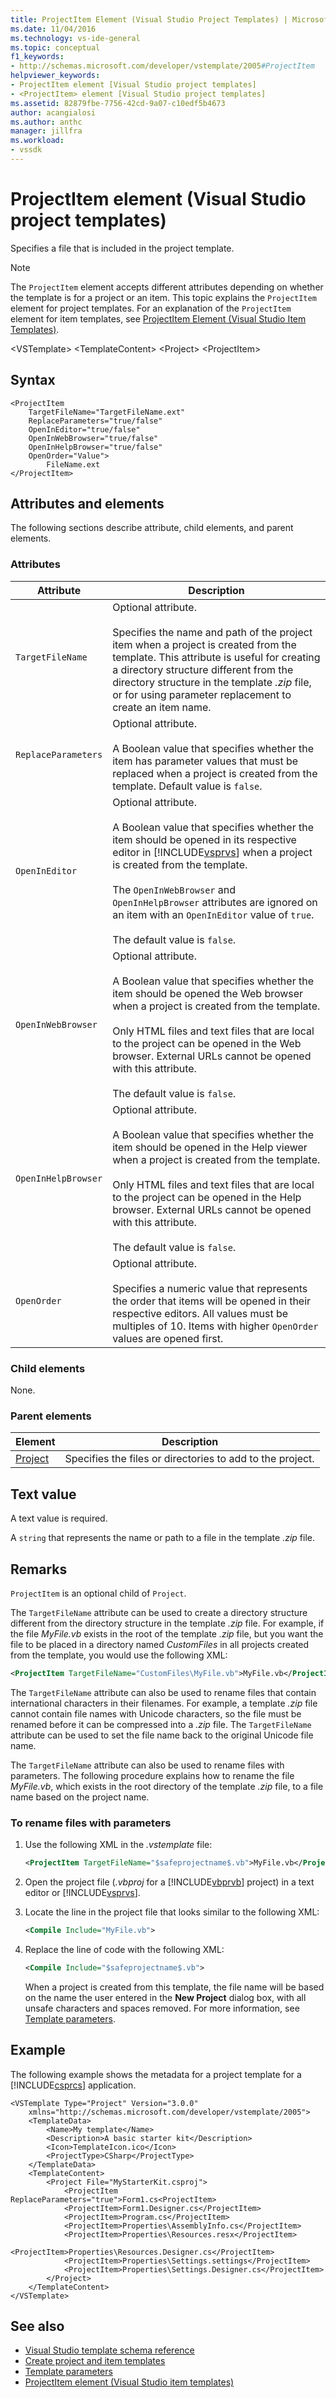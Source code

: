 ```yaml
---
title: ProjectItem Element (Visual Studio Project Templates) | Microsoft Docs
ms.date: 11/04/2016
ms.technology: vs-ide-general
ms.topic: conceptual
f1_keywords:
- http://schemas.microsoft.com/developer/vstemplate/2005#ProjectItem
helpviewer_keywords:
- ProjectItem element [Visual Studio project templates]
- <ProjectItem> element [Visual Studio project templates]
ms.assetid: 82879fbe-7756-42cd-9a07-c10edf5b4673
author: acangialosi
ms.author: anthc
manager: jillfra
ms.workload:
- vssdk
---
```

# ProjectItem element (Visual Studio project templates)
Specifies a file that is included in the project template.

> [!NOTE]
> The `ProjectItem` element accepts different attributes depending on whether the template is for a project or an item. This topic explains the `ProjectItem` element for project templates. For an explanation of the `ProjectItem` element for item templates, see [ProjectItem Element (Visual Studio Item Templates)](../extensibility/projectitem-element-visual-studio-item-templates.md).

 \<VSTemplate>
 \<TemplateContent>
 \<Project>
 \<ProjectItem>

## Syntax

```
<ProjectItem
    TargetFileName="TargetFileName.ext"
    ReplaceParameters="true/false"
    OpenInEditor="true/false"
    OpenInWebBrowser="true/false"
    OpenInHelpBrowser="true/false"
    OpenOrder="Value">
        FileName.ext
</ProjectItem>
```

## Attributes and elements
 The following sections describe attribute, child elements, and parent elements.

### Attributes

| Attribute | Description |
|---------------------| - |
| `TargetFileName` | Optional attribute.<br /><br /> Specifies the name and path of the project item when a project is created from the template. This attribute is useful for creating a directory structure different from the directory structure in the template *.zip* file, or for using parameter replacement to create an item name. |
| `ReplaceParameters` | Optional attribute.<br /><br /> A Boolean value that specifies whether the item has parameter values that must be replaced when a project is created from the template. Default value is `false`. |
| `OpenInEditor` | Optional attribute.<br /><br /> A Boolean value that specifies whether the item should be opened in its respective editor in [!INCLUDE[vsprvs](../code-quality/includes/vsprvs_md.md)] when a project is created from the template.<br /><br /> The `OpenInWebBrowser` and `OpenInHelpBrowser` attributes are ignored on an item with an `OpenInEditor` value of `true`.<br /><br /> The default value is `false`. |
| `OpenInWebBrowser` | Optional attribute.<br /><br /> A Boolean value that specifies whether the item should be opened the Web browser when a project is created from the template.<br /><br /> Only HTML files and text files that are local to the project can be opened in the Web browser. External URLs cannot be opened with this attribute.<br /><br /> The default value is `false`. |
| `OpenInHelpBrowser` | Optional attribute.<br /><br /> A Boolean value that specifies whether the item should be opened in the Help viewer when a project is created from the template.<br /><br /> Only HTML files and text files that are local to the project can be opened in the Help browser. External URLs cannot be opened with this attribute.<br /><br /> The default value is `false`. |
| `OpenOrder` | Optional attribute.<br /><br /> Specifies a numeric value that represents the order that items will be opened in their respective editors. All values must be multiples of 10. Items with higher `OpenOrder` values are opened first. |

### Child elements
 None.

### Parent elements

|Element|Description|
|-------------|-----------------|
|[Project](../extensibility/project-element-visual-studio-templates.md)|Specifies the files or directories to add to the project.|

## Text value
 A text value is required.

 A `string` that represents the name or path to a file in the template *.zip* file.

## Remarks
 `ProjectItem` is an optional child of `Project`.

 The `TargetFileName` attribute can be used to create a directory structure different from the directory structure in the template *.zip* file. For example, if the file *MyFile.vb* exists in the root of the template *.zip* file, but you want the file to be placed in a directory named *CustomFiles* in all projects created from the template, you would use the following XML:

```xml
<ProjectItem TargetFileName="CustomFiles\MyFile.vb">MyFile.vb</ProjectItem>
```

 The `TargetFileName` attribute can also be used to rename files that contain international characters in their filenames. For example, a template *.zip* file cannot contain file names with Unicode characters, so the file must be renamed before it can be compressed into a *.zip* file. The `TargetFileName` attribute can be used to set the file name back to the original Unicode file name.

 The `TargetFileName` attribute can also be used to rename files with parameters. The following procedure explains how to rename the file *MyFile.vb*, which exists in the root directory of the template *.zip* file, to a file name based on the project name.

### To rename files with parameters

1. Use the following XML in the *.vstemplate* file:

   ```xml
   <ProjectItem TargetFileName="$safeprojectname$.vb">MyFile.vb</ProjectItem>
   ```

2. Open the project file (*.vbproj* for a [!INCLUDE[vbprvb](../code-quality/includes/vbprvb_md.md)] project) in a text editor or [!INCLUDE[vsprvs](../code-quality/includes/vsprvs_md.md)].

3. Locate the line in the project file that looks similar to the following XML:

   ```xml
   <Compile Include="MyFile.vb">
   ```

4. Replace the line of code with the following XML:

   ```xml
   <Compile Include="$safeprojectname$.vb">
   ```

    When a project is created from this template, the file name will be based on the name the user entered in the **New Project** dialog box, with all unsafe characters and spaces removed. For more information, see [Template parameters](../ide/template-parameters.md).

## Example
 The following example shows the metadata for a project template for a [!INCLUDE[csprcs](../data-tools/includes/csprcs_md.md)] application.

```
<VSTemplate Type="Project" Version="3.0.0"
    xmlns="http://schemas.microsoft.com/developer/vstemplate/2005">
    <TemplateData>
        <Name>My template</Name>
        <Description>A basic starter kit</Description>
        <Icon>TemplateIcon.ico</Icon>
        <ProjectType>CSharp</ProjectType>
    </TemplateData>
    <TemplateContent>
        <Project File="MyStarterKit.csproj">
            <ProjectItem ReplaceParameters="true">Form1.cs<ProjectItem>
            <ProjectItem>Form1.Designer.cs</ProjectItem>
            <ProjectItem>Program.cs</ProjectItem>
            <ProjectItem>Properties\AssemblyInfo.cs</ProjectItem>
            <ProjectItem>Properties\Resources.resx</ProjectItem>
            <ProjectItem>Properties\Resources.Designer.cs</ProjectItem>
            <ProjectItem>Properties\Settings.settings</ProjectItem>
            <ProjectItem>Properties\Settings.Designer.cs</ProjectItem>
        </Project>
    </TemplateContent>
</VSTemplate>
```

## See also
- [Visual Studio template schema reference](../extensibility/visual-studio-template-schema-reference.md)
- [Create project and item templates](../ide/creating-project-and-item-templates.md)
- [Template parameters](../ide/template-parameters.md)
- [ProjectItem element (Visual Studio item templates)](../extensibility/projectitem-element-visual-studio-item-templates.md)
